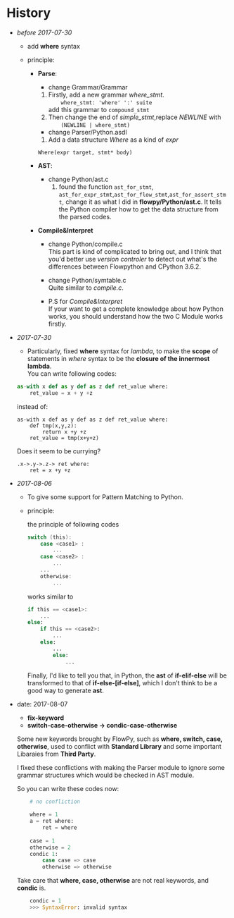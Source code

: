 # **History**

- *before 2017-07-30*
    - add **where** syntax
    - principle:
        
        - **Parse**:
            - change Grammar/Grammar
            1. Firstly, add a new grammar *where_stmt*.  
            &emsp;&emsp;``where_stmt: 'where' ':' suite``  
            add this grammar to `compound_stmt`
            2. Then change the end of *simple_stmt*,replace *NEWLINE* with   
            &emsp;&emsp;``(NEWLINE | where_stmt)``
            - change Parser/Python.asdl
            1. Add a data structure *Where* as a kind of *expr*  
            ```
            Where(expr target, stmt* body)
            ```
             
        - **AST**:
            - change Python/ast.c
                1. found the function `ast_for_stmt`, `ast_for_expr_stmt`,`ast_for_flow_stmt`,`ast_for_assert_stmt`, change it as what I did in **flowpy/Python/ast.c**. It tells the Python compiler how to get the data structure from the parsed codes.
        - **Compile&Interpret**
            - change Python/compile.c  
                This part is kind of complicated to bring out, and I think that you'd better use *version controler* to detect out what's the differences between Flowpython and CPython 3.6.2.
            - change Python/symtable.c  
                Quite similar to *compile.c*. 
            
            - P.S for *Compile&Interpret*  
                If your want to get a complete knowledge about how Python works, you should understand how the two C Module works firstly.
    

- *2017-07-30*
    - Particularly, fixed **where** syntax for *lambda*, to make the **scope** of statements in *where* syntax to be the **closure of the innermost lambda**.  
    You can write following codes:
    ```python
    as-with x def as y def as z def ret_value where:
        ret_value = x + y +z
    ```
    instead of:
    ```
    as-with x def as y def as z def ret_value where:
        def tmp(x,y,z):
            return x +y +z
        ret_value = tmp(x+y+z) 
    ```
    Does it seem to be currying?
    ```
    .x->.y->.z-> ret where:
        ret = x +y +z
    ```
- *2017-08-06*
    - To give some support for Pattern Matching to Python.
    - principle:

        the principle of following codes 
        ```C  
        switch (this):
            case <case1> : 
                ...
            case <case2> :
                ...
            ...
            otherwise:
                ...
        ```
        works similar to
        ```python
        if this == <case1>:
            ...
        else:
            if this == <case2>:
                ...
            else:
                ...
                else:
                    ...
        ```
        Finally, I'd like to tell you that, in Python,
        the **ast** of **if-elif-else** will be transformed to that of **if-else-[if-else]**, which I don't think to be a good way to generate **ast**. 


- date: 2017-08-07
    * **fix-keyword**
    * **switch-case-otherwise -> condic-case-otherwise**

    Some new keywords brought by FlowPy, such as **where, switch, case, otherwise**, used to conflict with **Standard Library**
    and some important Libaraies from **Third Party**.

    I fixed these conflictions with making the Parser module to ignore some grammar structures which would be checked in AST module.   

    So you can write these codes now:

    ```python
        # no confliction
        
        where = 1
        a = ret where:
            ret = where
        
        case = 1
        otherwise = 2
        condic 1:
            case case => case 
            otherwise => otherwise
    ```

    Take care that **where, case, otherwise** are not real keywords, and **condic** is.

    ```python
        condic = 1
        >>> SyntaxError: invalid syntax
    ```












            
            





           






